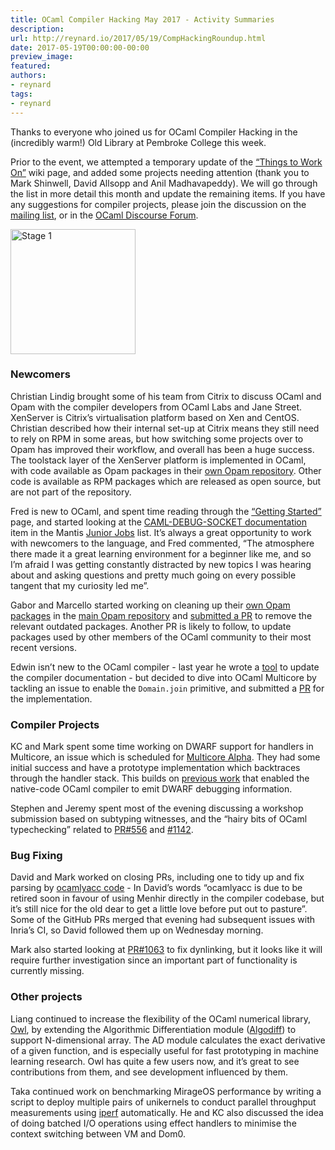 ```yaml
---
title: OCaml Compiler Hacking May 2017 - Activity Summaries
description:
url: http://reynard.io/2017/05/19/CompHackingRoundup.html
date: 2017-05-19T00:00:00-00:00
preview_image:
featured:
authors:
- reynard
tags:
- reynard
---
```


<p>Thanks to everyone who joined us for OCaml Compiler Hacking in the (incredibly warm!) Old Library at Pembroke College this week.</p>

<p>Prior to the event, we attempted a temporary update of the <a href="https://github.com/ocamllabs/compiler-hacking/wiki/Things-to-work-on">&ldquo;Things to Work On&rdquo;</a> wiki page, and added some projects needing attention (thank you to Mark Shinwell, David Allsopp and Anil Madhavapeddy). We will go through the list in more detail this month and update the remaining items. If you have any suggestions for compiler projects, please join the discussion on the <a href="http://lists.ocaml.org/listinfo/cam-compiler-hacking">mailing list</a>, or in the <a href="https://discuss.ocaml.org/t/ocaml-compiler-hacking-event/140">OCaml Discourse Forum</a>.</p>

<p>
<img src="http://reynard.io/images/CompHackMay17.jpg" alt="Stage 1" width="200"/>
</p>

<h3>Newcomers</h3>

<p>Christian Lindig brought some of his team from Citrix to discuss OCaml and Opam with the compiler developers from OCaml Labs and Jane Street. XenServer is Citrix&rsquo;s virtualisation platform based on Xen and CentOS. Christian described how their internal set-up at Citrix means they still need to rely on RPM in some areas, but how switching some projects over to Opam has improved their workflow, and overall has been a huge success. The toolstack layer of the XenServer platform is implemented in OCaml, with code available as Opam packages in their <a href="https://github.com/xapi-project/xs-opam">own Opam repository</a>. Other code is available as RPM packages which are released as open source, but are not part of the repository.</p>

<p>Fred is new to OCaml, and spent time reading through the <a href="https://github.com/ocamllabs/compiler-hacking/wiki/Getting-started">&ldquo;Getting Started&rdquo;</a> page, and started looking at the <a href="https://caml.inria.fr/mantis/view.php?id=6504">CAML-DEBUG-SOCKET documentation</a> item in the Mantis <a href="https://caml.inria.fr/mantis/view_all_bug_page.php">Junior Jobs</a> list. It&rsquo;s always a great opportunity to work with newcomers to the language, and Fred commented, &ldquo;The atmosphere there made it a great learning environment for a beginner like me, and so I&rsquo;m afraid I was getting constantly distracted by new topics I was hearing about and asking questions and pretty much going on every possible tangent that my curiosity led me&rdquo;.</p>

<p>Gabor and Marcello started working on cleaning up their <a href="https://github.com/xapi-project/xs-opam">own Opam packages</a> in the <a href="https://github.com/ocaml/opam">main Opam repository</a> and <a href="https://github.com/ocaml/opam-repository/pull/9206">submitted a PR</a> to remove the relevant outdated packages. Another PR is likely to follow, to update packages used by other members of the OCaml community to their most recent versions.</p>

<p>Edwin isn&rsquo;t new to the OCaml compiler - last year he wrote a <a href="https://github.com/ocaml/ocaml/pull/916">tool</a> to update the compiler documentation - but decided to dive into OCaml Multicore by tackling an issue to enable the <code class="highlighter-rouge">Domain.join</code> primitive, and submitted a <a href="https://github.com/ocamllabs/ocaml-multicore/pull/130">PR</a> for the implementation.</p>

<h3>Compiler Projects</h3>

<p>KC and Mark spent some time working on DWARF support for handlers in Multicore, an issue which is scheduled for <a href="https://github.com/ocamllabs/ocaml-multicore/projects/1#card-2897910">Multicore Alpha</a>. They had some initial success and have a prototype implementation which backtraces through the handler stack. This builds on <a href="http://ocamllabs.io/doc/dwarf-debugging.html">previous work</a> that enabled the native-code OCaml compiler to emit DWARF debugging information.</p>

<p>Stephen and Jeremy spent most of the evening discussing a workshop submission based on subtyping witnesses, and the &ldquo;hairy bits of OCaml typechecking&rdquo; related to <a href="https://github.com/ocaml/ocaml/pull/556">PR#556</a> and <a href="https://github.com/ocaml/ocaml/pull/1142">#1142</a>.</p>

<h3>Bug Fixing</h3>

<p>David and Mark worked on closing PRs, including one to tidy up and fix parsing by <a href="https://github.com/ocaml/ocaml/pull/1012">ocamlyacc code</a> - In David&rsquo;s words &ldquo;ocamlyacc is due to be retired soon in favour of using Menhir directly in the compiler codebase, but it&rsquo;s still nice for the old dear to get a little love before put out to pasture&rdquo;. Some of the GitHub PRs merged that evening had subsequent issues with Inria&rsquo;s CI, so David followed them up on Wednesday morning.</p>

<p>Mark also started looking at <a href="https://github.com/ocaml/ocaml/pull/1063">PR#1063</a> to fix dynlinking, but it looks like it will require further investigation since an important part of functionality is currently missing.</p>

<h3>Other projects</h3>

<p>Liang continued to increase the flexibility of the OCaml numerical library, <a href="https://github.com/ryanrhymes/owl">Owl</a>, by extending the Algorithmic Differentiation module (<a href="https://github.com/ryanrhymes/owl/wiki/Tutorial:-Algorithmic-Differentiation">Algodiff</a>) to support N-dimensional array. The AD module calculates the exact derivative of a given function, and is especially useful for fast prototyping in machine learning research. Owl has quite a few users now, and it&rsquo;s great to see contributions from them, and see development influenced by them.</p>

<p>Taka continued work on benchmarking MirageOS performance by writing a script to deploy multiple pairs of unikernels to conduct parallel throughput measurements using <a href="https://github.com/TImada/mirage_iperf">iperf</a> automatically. He and KC also discussed the idea of doing batched I/O operations using effect handlers to minimise the context switching between VM and Dom0.</p>

